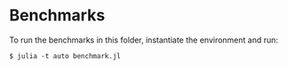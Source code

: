 # Benchmarks

To run the benchmarks in this folder, instantiate the environment and run:

```
$ julia -t auto benchmark.jl
```
